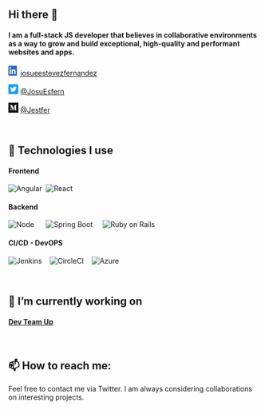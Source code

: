 ## Hi there 👋

#### I am a full-stack JS developer that believes in collaborative environments as a way to grow and build exceptional, high-quality and performant websites and apps.

<img src="https://github.com/Jestfer/Jestfer/blob/master/assets/social/LI-In-Bug.png?raw=true" alt="linkedin" width="20" height="20"/> [josueestevezfernandez](https://www.linkedin.com/in/josueestevezfernandez/)

<img src="https://github.com/Jestfer/Jestfer/blob/master/assets/social/Twitter_Social_Icon_Rounded_Square_Color.png" alt="twitter" width="20" height="20"/> [@JosuEsfern](https://twitter.com/JosuEsfern)

<img src="https://github.com/Jestfer/Jestfer/blob/master/assets/social/Medium.png" alt="medium" width="20" height="20"/> [@Jestfer](https://medium.com/@Jestfer)

<br/>

## 🌱 Technologies I use

#### Frontend

<img src="https://angular.io/assets/images/logos/angular/angular.svg?raw=true" alt="Angular" width="160" height="160">&nbsp;
<img src="https://upload.wikimedia.org/wikipedia/commons/a/a7/React-icon.svg?raw=true" alt="React" width="140" height="140">

#### Backend

<img src="https://cdn.pixabay.com/photo/2015/04/23/17/41/node-js-736399_960_720.png?raw=true" alt="Node" width="200" height="200"> &nbsp;&nbsp;&nbsp;&nbsp;
<img src="https://spring.io/images/spring-logo-9146a4d3298760c2e7e49595184e1975.svg?raw=true" alt="Spring Boot" width="120" height="120"> &nbsp;&nbsp;&nbsp;
<img src="https://rubyonrails.org/images/rails-logo.svg?raw=true" alt="Ruby on Rails" width="120" height="120">

#### CI/CD - DevOPS

<img src="https://www.jenkins.io/images/logo-title-opengraph.png?raw=true" alt="Jenkins" width="160" height="120">&nbsp;&nbsp;&nbsp;
<img src="https://s2-cdn.greenhouse.io/external_greenhouse_job_boards/logos/400/269/100/original/Greenhouse-thumb-LinkedIn-1200x627.png?1583788001?raw=true" alt="CircleCI" width="220" height="120">&nbsp;&nbsp;&nbsp;
<img src="https://i1.wp.com/build5nines.com/wp-content/uploads/2017/09/Azure.png?resize=519%2C387&ssl=1?raw=true" alt="Azure" width="120" height="120">

<br/>

## 🔭 I’m currently working on

#### [Dev Team Up](https://github.com/Jestfer/dev-team-up/tree/develop)

<br/>

## 📫 How to reach me:

Feel free to contact me via Twitter. I am always considering collaborations on interesting projects.

<!--
**Jestfer/Jestfer** is a ✨ _special_ ✨ repository because its `README.md` (this file) appears on your GitHub profile.

Here are some ideas to get you started:

- 🔭 I’m currently working on ...
- 🌱 I’m currently learning ...
- 👯 I’m looking to collaborate on ...
- 🤔 I’m looking for help with ...
- 💬 Ask me about ...
- 📫 How to reach me: ...
- 😄 Pronouns: ...
- ⚡ Fun fact: ...
-->

